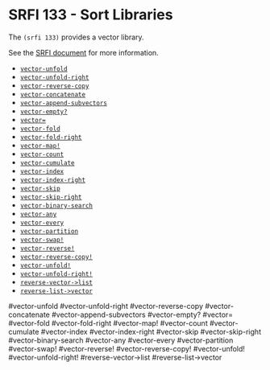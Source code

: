 # SRFI 133 - Sort Libraries

The `(srfi 133)` provides a vector library.

See the [SRFI document](http://srfi.schemers.org/srfi-133/srfi-133.html) for more information.

- [`vector-unfold`](#vector-unfold)
- [`vector-unfold-right`](#vector-unfold-right)
- [`vector-reverse-copy`](#vector-reverse-copy)
- [`vector-concatenate`](#vector-concatenate)
- [`vector-append-subvectors`](#vector-append-subvectors)
- [`vector-empty?`](#vector-empty)
- [`vector=`](#vector)
- [`vector-fold`](#vector-fold)
- [`vector-fold-right`](#vector-fold-right)
- [`vector-map!`](#vector-map)
- [`vector-count`](#vector-count)
- [`vector-cumulate`](#vector-cumulate)
- [`vector-index`](#vector-index)
- [`vector-index-right`](#vector-index-right)
- [`vector-skip`](#vector-skip)
- [`vector-skip-right`](#vector-skip-right)
- [`vector-binary-search`](#vector-binary-search)
- [`vector-any`](#vector-any)
- [`vector-every`](#vector-every)
- [`vector-partition`](#vector-partition)
- [`vector-swap!`](#vector-swap)
- [`vector-reverse!`](#vector-reverse) 
- [`vector-reverse-copy!`](#vector-reverse-copy)
- [`vector-unfold!`](#vector-unfold)
- [`vector-unfold-right!`](#vector-unfold-right)
- [`reverse-vector->list`](#reverse-vector-list)
- [`reverse-list->vector`](#reverse-list-vector)

#vector-unfold
#vector-unfold-right
#vector-reverse-copy
#vector-concatenate
#vector-append-subvectors
#vector-empty?
#vector=
#vector-fold
#vector-fold-right
#vector-map!
#vector-count
#vector-cumulate
#vector-index
#vector-index-right
#vector-skip
#vector-skip-right 
#vector-binary-search
#vector-any
#vector-every
#vector-partition
#vector-swap!
#vector-reverse! 
#vector-reverse-copy!
#vector-unfold!
#vector-unfold-right!
#reverse-vector->list
#reverse-list->vector
